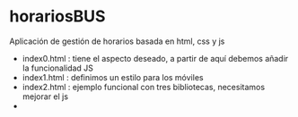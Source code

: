 # horariosBUS

Aplicación de gestión de horarios basada en html, css y js

- index0.html : tiene el aspecto deseado, a partir de aquí debemos añadir la funcionalidad JS
- index1.html : definimos un estilo para los móviles
- index2.html : ejemplo funcional con tres bibliotecas, necesitamos mejorar el js
- 

